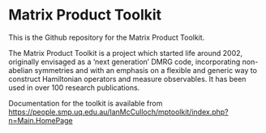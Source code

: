 # Matrix Product Toolkit

This is the Github repository for the Matrix Product Toolkit.

The Matrix Product Toolkit is a project which started life around 2002, originally envisaged as a ‘next generation’ DMRG code, incorporating non-abelian symmetries and with an emphasis on a flexible and generic way to construct Hamiltonian operators and measure observables.  It has been used in over 100 research publications.

Documentation for the toolkit is available from https://people.smp.uq.edu.au/IanMcCulloch/mptoolkit/index.php?n=Main.HomePage

